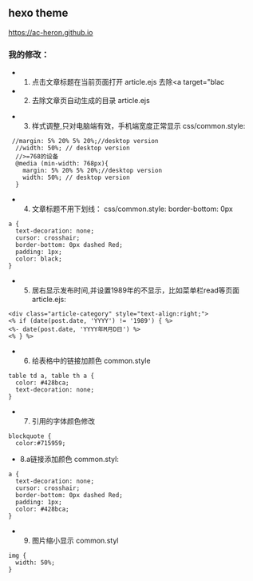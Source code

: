 
## hexo theme
 https://ac-heron.github.io

### 我的修改：

- 1. 点击文章标题在当前页面打开
article.ejs 
去除<a target="blac

- 2. 去除文章页自动生成的目录
article.ejs
<!-- <%- toc(post.content, {"list_number":false}) %> -->

- 3. 样式调整,只对电脑端有效，手机端宽度正常显示
css/common.style:
```
 //margin: 5% 20% 5% 20%;//desktop version
  //width: 50%; // desktop version
  //>=768的设备
  @media (min-width: 768px){ 
    margin: 5% 20% 5% 20%;//desktop version
    width: 50%; // desktop version 
  }
```

- 4. 文章标题不用下划线：
css/common.style:
border-bottom: 0px 
```
a {
  text-decoration: none;
  cursor: crosshair;
  border-bottom: 0px dashed Red;
  padding: 1px;
  color: black;
}
```

- 5. 居右显示发布时间,并设置1989年的不显示，比如菜单栏read等页面
article.ejs:
```
<div class="article-category" style="text-align:right;">
<% if (date(post.date, 'YYYY') != '1989') { %>
<%- date(post.date, 'YYYY年M月D日') %>
<% } %>
```

- 6. 给表格中的链接加颜色
common.style
```
table td a, table th a {
  color: #428bca;
  text-decoration: none;
}
```

- 7. 引用的字体颜色修改

```
blockquote {
  color:#715959;
```

- 8.a链接添加颜色
common.styl:

```
a {
  text-decoration: none;
  cursor: crosshair;
  border-bottom: 0px dashed Red;
  padding: 1px;
  color: #428bca;
}
```

- 9. 图片缩小显示
common.styl
```
img {
  width: 50%;
}

```